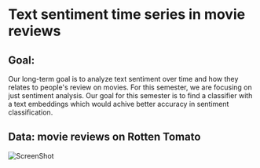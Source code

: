 # Text sentiment time series in movie reviews

## Goal: 
Our long-term goal is to analyze text sentiment over time and how they relates to people's review on movies.
For this semester, we are focusing on just sentiment analysis. Our goal for this semester is to find a classifier with a text embeddings which would achive better accuracy in sentiment classification.   

## Data: movie reviews on Rotten Tomato 
![ScreenShot](~/Desktop/data.png)